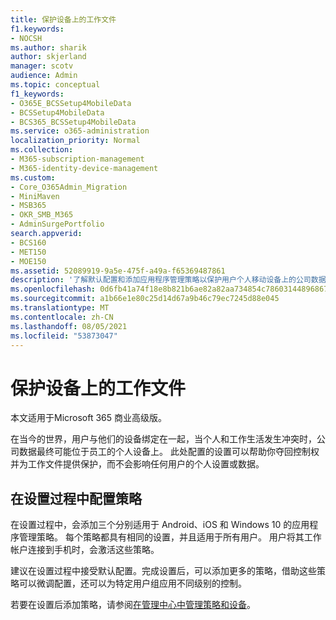 ```yaml
---
title: 保护设备上的工作文件
f1.keywords:
- NOCSH
ms.author: sharik
author: skjerland
manager: scotv
audience: Admin
ms.topic: conceptual
f1_keywords:
- O365E_BCSSetup4MobileData
- BCSSetup4MobileData
- BCS365_BCSSetup4MobileData
ms.service: o365-administration
localization_priority: Normal
ms.collection:
- M365-subscription-management
- M365-identity-device-management
ms.custom:
- Core_O365Admin_Migration
- MiniMaven
- MSB365
- OKR_SMB_M365
- AdminSurgePortfolio
search.appverid:
- BCS160
- MET150
- MOE150
ms.assetid: 52089919-9a5e-475f-a49a-f65369487861
description: '了解默认配置和添加应用程序管理策略以保护用户个人移动设备上的公司数据。 '
ms.openlocfilehash: 0d6fb41a74f18e8b821b6ae82a82aa734854c78603144896867e5265cf5b5a6c
ms.sourcegitcommit: a1b66e1e80c25d14d67a9b46c79ec7245d88e045
ms.translationtype: MT
ms.contentlocale: zh-CN
ms.lasthandoff: 08/05/2021
ms.locfileid: "53873047"
---
```

# <a name="protect-work-files-on-devices"></a>保护设备上的工作文件

本文适用于Microsoft 365 商业高级版。

在当今的世界，用户与他们的设备绑定在一起，当个人和工作生活发生冲突时，公司数据最终可能位于员工的个人设备上。 此处配置的设置可以帮助你夺回控制权并为工作文件提供保护，而不会影响任何用户的个人设置或数据。
  
## <a name="configuring-policies-during-setup"></a>在设置过程中配置策略

在设置过程中，会添加三个分别适用于 Android、iOS 和 Windows 10 的应用程序管理策略。 每个策略都具有相同的设置，并且适用于所有用户。 用户将其工作帐户连接到手机时，会激活这些策略。
  
建议在设置过程中接受默认配置。完成设置后，可以添加更多的策略，借助这些策略可以微调配置，还可以为特定用户组应用不同级别的控制。
  
若要在设置后添加策略，请参阅[在管理中心中管理策略和设备](manage.md)。
